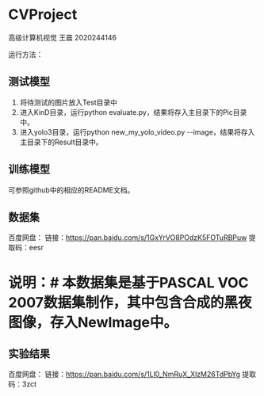 # CVProject

高级计算机视觉 王晨 2020244146

运行方法：

## 测试模型 ##
1. 将待测试的图片放入Test目录中
2. 进入KinD目录，运行python evaluate.py，结果将存入主目录下的Pic目录中。
3. 进入yolo3目录，运行python new_my_yolo_video.py --image，结果将存入主目录下的Result目录中。

## 训练模型 ##
可参照github中的相应的README文档。


## 数据集 ##
百度网盘：
链接：https://pan.baidu.com/s/1GxYrVO8POdzK5FOTuRBPuw 
提取码：eesr 

# 说明：# 本数据集是基于PASCAL VOC 2007数据集制作，其中包含合成的黑夜图像，存入NewImage中。


## 实验结果 ##
百度网盘：
链接：https://pan.baidu.com/s/1Ll0_NmRuX_XlzM26TdPbYg 
提取码：3zct 
